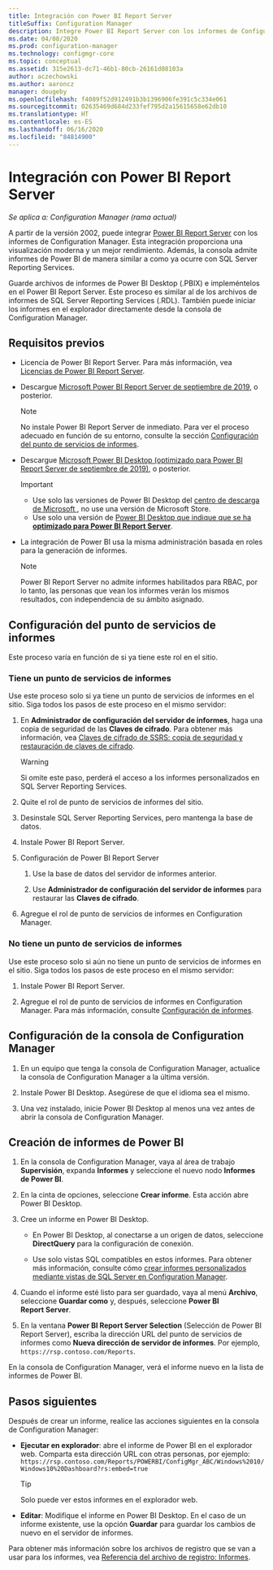 ```yaml
---
title: Integración con Power BI Report Server
titleSuffix: Configuration Manager
description: Integre Power BI Report Server con los informes de Configuration Manager para obtener una visualización moderna y un mejor rendimiento.
ms.date: 04/08/2020
ms.prod: configuration-manager
ms.technology: configmgr-core
ms.topic: conceptual
ms.assetid: 315e2613-dc71-46b1-80cb-26161d08103a
author: aczechowski
ms.author: aaroncz
manager: dougeby
ms.openlocfilehash: f4089f52d912491b3b1396906fe391c5c334e061
ms.sourcegitcommit: 02635469d684d233fef795d2a15615658e62db10
ms.translationtype: HT
ms.contentlocale: es-ES
ms.lasthandoff: 06/16/2020
ms.locfileid: "84814900"
---
```

# <a name="integrate-with-power-bi-report-server"></a>Integración con Power BI Report Server

*Se aplica a: Configuration Manager (rama actual)*

<!--3721603-->

A partir de la versión 2002, puede integrar [Power BI Report Server](https://docs.microsoft.com/power-bi/report-server/get-started) con los informes de Configuration Manager. Esta integración proporciona una visualización moderna y un mejor rendimiento. Además, la consola admite informes de Power BI de manera similar a como ya ocurre con SQL Server Reporting Services.

Guarde archivos de informes de Power BI Desktop (.PBIX) e impleméntelos en el Power BI Report Server. Este proceso es similar al de los archivos de informes de SQL Server Reporting Services (.RDL). También puede iniciar los informes en el explorador directamente desde la consola de Configuration Manager.

## <a name="prerequisites"></a>Requisitos previos

- Licencia de Power BI Report Server. Para más información, vea [Licencias de Power BI Report Server](https://docs.microsoft.com/power-bi/report-server/get-started#licensing-power-bi-report-server).

- Descargue [Microsoft Power BI Report Server de septiembre de 2019](https://www.microsoft.com/download/details.aspx?id=57270), o posterior.

    > [!NOTE]
    > No instale Power BI Report Server de inmediato. Para ver el proceso adecuado en función de su entorno, consulte la sección [Configuración del punto de servicios de informes](#configure-the-reporting-services-point).

- Descargue [Microsoft Power BI Desktop (optimizado para Power BI Report Server de septiembre de 2019)](https://www.microsoft.com/download/details.aspx?id=57271), o posterior.

    > [!IMPORTANT]
    > - Use solo las versiones de Power BI Desktop del [centro de descarga de Microsoft ](https://www.microsoft.com/download/), no use una versión de Microsoft Store.
    > - Use solo una versión de [Power BI Desktop que indique que se ha **optimizado para Power BI Report Server**](https://docs.microsoft.com/power-bi/report-server/install-powerbi-desktop).

- La integración de Power BI usa la misma administración basada en roles para la generación de informes.
    > [!NOTE]
    > Power BI Report Server no admite informes habilitados para RBAC, por lo tanto, las personas que vean los informes verán los mismos resultados, con independencia de su ámbito asignado.

## <a name="configure-the-reporting-services-point"></a>Configuración del punto de servicios de informes

Este proceso varía en función de si ya tiene este rol en el sitio.

### <a name="you-have-a-reporting-services-point"></a>Tiene un punto de servicios de informes

Use este proceso solo si ya tiene un punto de servicios de informes en el sitio. Siga todos los pasos de este proceso en el mismo servidor:

1. En **Administrador de configuración del servidor de informes**, haga una copia de seguridad de las **Claves de cifrado**. Para obtener más información, vea [Claves de cifrado de SSRS: copia de seguridad y restauración de claves de cifrado](https://docs.microsoft.com/sql/reporting-services/install-windows/ssrs-encryption-keys-back-up-and-restore-encryption-keys).

    > [!WARNING]
    > Si omite este paso, perderá el acceso a los informes personalizados en SQL Server Reporting Services.

1. Quite el rol de punto de servicios de informes del sitio.

1. Desinstale SQL Server Reporting Services, pero mantenga la base de datos.

1. Instale Power BI Report Server.

1. Configuración de Power BI Report Server

    1. Use la base de datos del servidor de informes anterior.

    1. Use **Administrador de configuración del servidor de informes** para restaurar las **Claves de cifrado**.

1. Agregue el rol de punto de servicios de informes en Configuration Manager.

### <a name="you-dont-have-a-reporting-services-point"></a>No tiene un punto de servicios de informes

Use este proceso solo si aún no tiene un punto de servicios de informes en el sitio. Siga todos los pasos de este proceso en el mismo servidor:

1. Instale Power BI Report Server.

2. Agregue el rol de punto de servicios de informes en Configuration Manager. Para más información, consulte [Configuración de informes](configuring-reporting.md).

## <a name="configure-the-configuration-manager-console"></a>Configuración de la consola de Configuration Manager

1. En un equipo que tenga la consola de Configuration Manager, actualice la consola de Configuration Manager a la última versión.

1. Instale Power BI Desktop. Asegúrese de que el idioma sea el mismo.

1. Una vez instalado, inicie Power BI Desktop al menos una vez antes de abrir la consola de Configuration Manager.

## <a name="create-power-bi-reports"></a>Creación de informes de Power BI

1. En la consola de Configuration Manager, vaya al área de trabajo **Supervisión**, expanda **Informes** y seleccione el nuevo nodo **Informes de Power BI**.

1. En la cinta de opciones, seleccione **Crear informe**. Esta acción abre Power BI Desktop.

1. Cree un informe en Power BI Desktop.

    - En Power BI Desktop, al conectarse a un origen de datos, seleccione **DirectQuery** para la configuración de conexión.

    - Use solo vistas SQL compatibles en estos informes. Para obtener más información, consulte cómo [crear informes personalizados mediante vistas de SQL Server en Configuration Manager](../../../develop/core/understand/sqlviews/create-custom-reports-using-sql-server-views.md).

1. Cuando el informe esté listo para ser guardado, vaya al menú **Archivo**, seleccione **Guardar como** y, después, seleccione **Power BI Report Server**.

1. En la ventana **Power BI Report Server Selection** (Selección de Power BI Report Server), escriba la dirección URL del punto de servicios de informes como **Nueva dirección de servidor de informes**. Por ejemplo, `https://rsp.contoso.com/Reports`.

En la consola de Configuration Manager, verá el informe nuevo en la lista de informes de Power BI.

## <a name="next-steps"></a>Pasos siguientes

Después de crear un informe, realice las acciones siguientes en la consola de Configuration Manager:

- **Ejecutar en explorador**: abre el informe de Power BI en el explorador web. Comparta esta dirección URL con otras personas, por ejemplo: `https://rsp.contoso.com/Reports/POWERBI/ConfigMgr_ABC/Windows%2010/Windows10%20Dashboard?rs:embed=true`

    > [!TIP]
    > Solo puede ver estos informes en el explorador web.

- **Editar**: Modifique el informe en Power BI Desktop. En el caso de un informe existente, use la opción **Guardar** para guardar los cambios de nuevo en el servidor de informes.

Para obtener más información sobre los archivos de registro que se van a usar para los informes, vea [Referencia del archivo de registro: Informes](../../plan-design/hierarchy/log-files.md#BKMK_ReportLog).
